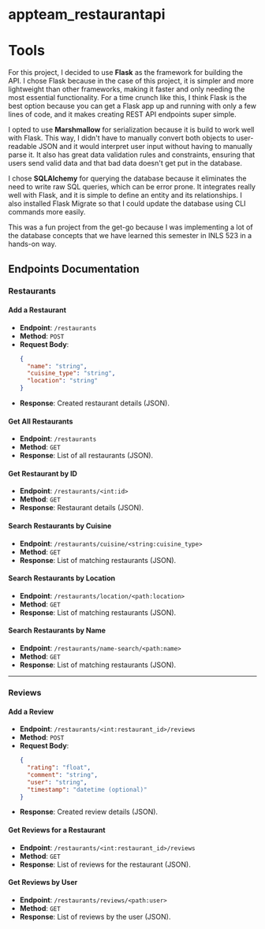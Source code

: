 # appteam_restaurantapi

# Tools
For this project, I decided to use **Flask** as the framework for building the API. I chose Flask because in the case of this project, it is simpler and more lightweight than other frameworks, making it faster and only needing the most essential functionality. For a time crunch like this, I think Flask is the best option because you can get a Flask app up and running with only a few lines of code, and it makes creating REST API endpoints super simple.

I opted to use **Marshmallow** for serialization because it is build to work well with Flask. This way, I didn't have to manually convert both objects to user-readable JSON and it would interpret user input without having to manually parse it. It also has great data validation rules and constraints, ensuring that users send valid data and that bad data doesn't get put in the database.

I chose **SQLAlchemy** for querying the database because it eliminates the need to write raw SQL queries, which can be error prone. It integrates really well with Flask, and it is simple to define an entity and its relationships. I also installed Flask Migrate so that I could update the database using CLI commands more easily.

This was a fun project from the get-go because I was implementing a lot of the database concepts that we have learned this semester in INLS 523 in a hands-on way.

## Endpoints Documentation

### Restaurants

#### Add a Restaurant
- **Endpoint**: `/restaurants`
- **Method**: `POST`
- **Request Body**:
  ```json
  {
    "name": "string",
    "cuisine_type": "string",
    "location": "string"
  }
  ```
- **Response**: Created restaurant details (JSON).

#### Get All Restaurants
- **Endpoint**: `/restaurants`
- **Method**: `GET`
- **Response**: List of all restaurants (JSON).

#### Get Restaurant by ID
- **Endpoint**: `/restaurants/<int:id>`
- **Method**: `GET`
- **Response**: Restaurant details (JSON).

#### Search Restaurants by Cuisine
- **Endpoint**: `/restaurants/cuisine/<string:cuisine_type>`
- **Method**: `GET`
- **Response**: List of matching restaurants (JSON).

#### Search Restaurants by Location
- **Endpoint**: `/restaurants/location/<path:location>`
- **Method**: `GET`
- **Response**: List of matching restaurants (JSON).

#### Search Restaurants by Name
- **Endpoint**: `/restaurants/name-search/<path:name>`
- **Method**: `GET`
- **Response**: List of matching restaurants (JSON).

---

### Reviews

#### Add a Review
- **Endpoint**: `/restaurants/<int:restaurant_id>/reviews`
- **Method**: `POST`
- **Request Body**:
  ```json
  {
    "rating": "float",
    "comment": "string",
    "user": "string",
    "timestamp": "datetime (optional)"
  }
  ```
- **Response**: Created review details (JSON).

#### Get Reviews for a Restaurant
- **Endpoint**: `/restaurants/<int:restaurant_id>/reviews`
- **Method**: `GET`
- **Response**: List of reviews for the restaurant (JSON).

#### Get Reviews by User
- **Endpoint**: `/restaurants/reviews/<path:user>`
- **Method**: `GET`
- **Response**: List of reviews by the user (JSON).


